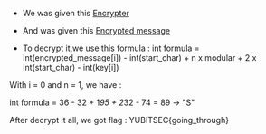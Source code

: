 - We was given this [Encrypter](https://github.com/kuqadk3/CTF-and-Learning/blob/master/YUBITSEC%202017/Cryptography/200%20-%20Pad/advanced_enc.py)

- And was given this [Encrypted message](https://github.com/kuqadk3/CTF-and-Learning/blob/master/YUBITSEC%202017/Cryptography/200%20-%20Pad/encrypted_2)

- To decrypt it,we use this formula :
int formula = int(encrypted_message[i]) - int(start_char) + n x modular + 2 x int(start_char) - int(key[i])

With i = 0 and n = 1, we have :

int formula = 36 - 32 + 1*95 + 2*32 - 74 = 89 -> "S"

After decrypt it all, we got flag : YUBITSEC{going_through}
